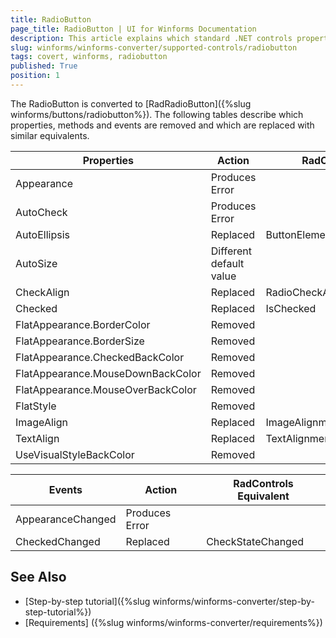 ```yaml
---
title: RadioButton
page_title: RadioButton | UI for Winforms Documentation
description: This article explains which standard .NET controls properties are removed and which are replaced with similar equivalents. 
slug: winforms/winforms-converter/supported-controls/radiobutton
tags: covert, winforms, radiobutton
published: True
position: 1
---
```


The RadioButton is converted to [RadRadioButton]({%slug winforms/buttons/radiobutton%}). The following tables describe which properties, methods and events are removed and which are replaced with similar equivalents.

|Properties|Action|RadControls Equivalent|
|---|---|---|
|Appearance|Produces Error|   |
|AutoCheck|Produces Error|   |
|AutoEllipsis|Replaced|ButtonElement.TextElement.AutoEllipsis|
|AutoSize|Different default value|   |
|CheckAlign|Replaced|RadioCheckAlignment|
|Checked|Replaced|IsChecked|
|FlatAppearance.BorderColor|Removed|   |
|FlatAppearance.BorderSize|Removed|   |
|FlatAppearance.CheckedBackColor|Removed|   |
|FlatAppearance.MouseDownBackColor|Removed|   |
|FlatAppearance.MouseOverBackColor|Removed|   |
|FlatStyle|Removed| |
|ImageAlign|Replaced|ImageAlignment|
|TextAlign|Replaced|TextAlignment|
|UseVisualStyleBackColor|Removed|   |

|Events|Action|RadControls Equivalent|
|---|---|---|
|AppearanceChanged|Produces Error|   |
|CheckedChanged|Replaced|CheckStateChanged|

## See Also

* [Step-by-step tutorial]({%slug winforms/winforms-converter/step-by-step-tutorial%})
* [Requirements] ({%slug winforms/winforms-converter/requirements%})